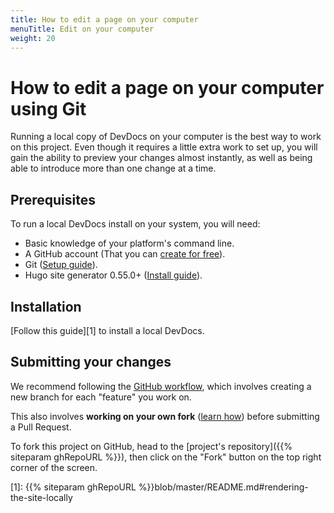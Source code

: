 ```yaml
---
title: How to edit a page on your computer
menuTitle: Edit on your computer
weight: 20
---
```


# How to edit a page on your computer using Git

Running a local copy of DevDocs on your computer is the best way to work on this project. Even though it requires a little extra work to set up, you will gain the ability to preview your changes almost instantly, as well as being able to introduce more than one change at a time.

## Prerequisites

To run a local DevDocs install on your system, you will need:

- Basic knowledge of your platform's command line.
- A GitHub account (That you can [create for free](https://github.com/join)).
- Git ([Setup guide](https://help.github.com/articles/set-up-git/)).
- Hugo site generator 0.55.0+ ([Install guide](https://gohugo.io/getting-started/installing)). 

## Installation

[Follow this guide][1] to install a local DevDocs.

## Submitting your changes

We recommend following the [GitHub workflow](https://guides.github.com/introduction/flow/), which involves creating a new branch for each "feature" you work on.  

This also involves **working on your own fork** ([learn how](https://help.github.com/articles/fork-a-repo/)) before submitting a Pull Request. 

To fork this project on GitHub, head to the [project's repository]({{% siteparam ghRepoURL %}}), then click on the "Fork" button on the top right corner of the screen.

[1]: {{% siteparam ghRepoURL %}}blob/master/README.md#rendering-the-site-locally
